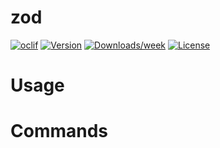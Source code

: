 zod
===



[![oclif](https://img.shields.io/badge/cli-oclif-brightgreen.svg)](https://oclif.io)
[![Version](https://img.shields.io/npm/v/zod.svg)](https://npmjs.org/package/zod)
[![Downloads/week](https://img.shields.io/npm/dw/zod.svg)](https://npmjs.org/package/zod)
[![License](https://img.shields.io/npm/l/zod.svg)](https://github.com/joe307bad/https://github.com/xura/scripts/blob/master/package.json)

<!-- toc -->
# Usage
<!-- usage -->
# Commands
<!-- commands -->
